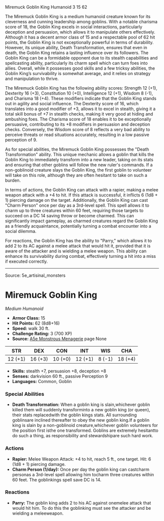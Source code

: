 <MonsterName/>Miremuck Goblin King</MonsterName>
<CreatureType/>Humanoid</CreatureType>
<CR/>3</CR>
<AC/>15</AC>
<HP/>62</HP>
<summary>The Miremuck Goblin King is a medium humanoid creature known for its cleverness and cunning leadership among goblins. With a notable charisma score of 18, the Goblin King excels in social interactions, particularly deception and persuasion, which allows it to manipulate others effectively. Although it has a decent armor class of 15 and a respectable pool of 62 hit points, the Goblin King is not exceptionally powerful in terms of durability. However, its unique ability, Death Transformation, ensures that even in death, the Goblin King retains a lasting influence over its followers. The Goblin King can be a formidable opponent due to its stealth capabilities and spellcasting ability, particularly its charm spell which can turn foes into allies. Overall, while it possesses good skills and a few tricksy abilities, the Goblin King’s survivability is somewhat average, and it relies on strategy and manipulation to thrive.</summary>

<detail>

The Miremuck Goblin King has the following ability scores: Strength 12 (+1), Dexterity 16 (+3), Constitution 10 (+0), Intelligence 12 (+1), Wisdom 8 (-1), and Charisma 18 (+4). These modifiers indicate that the Goblin King stands out in agility and social influence. The Dexterity score of 16, which translates into a good modifier of +3, allows it to excel in stealth, giving it a total skill bonus of +7 in stealth checks, making it very good at hiding and ambushing foes. The Charisma score of 18 enables it to be exceptionally persuasive, contributing to its +8 modifiers in persuasion and deception checks. Conversely, the Wisdom score of 8 reflects a very bad ability to perceive threats or read situations accurately, resulting in a low passive perception of 9.

As for special abilities, the Miremuck Goblin King possesses the "Death Transformation" ability. This unique mechanic allows a goblin that kills the Goblin King to immediately transform into a new leader, taking on its stats and ensuring that other goblins will follow the new ruler's commands. If a non-goblinoid creature slays the Goblin King, the first goblin to volunteer will take on this role, although they are often hesitant to take on such a burden.

In terms of actions, the Goblin King can attack with a rapier, making a melee weapon attack with a +4 to hit. If this attack is successful, it inflicts 6 (1d8 + 1) piercing damage on the target. Additionally, the Goblin King can cast "Charm Person" once per day as a 3rd-level spell. This spell allows it to charm up to three creatures within 60 feet, requiring those targets to succeed on a DC 14 saving throw or become charmed. This can significantly impact gameplay, as charmed creatures regard the Goblin King as a friendly acquaintance, potentially turning a combat encounter into a social dilemma.

For reactions, the Goblin King has the ability to "Parry," which allows it to add 2 to its AC against a melee attack that would hit it, provided that it is aware of the attacker and is wielding a melee weapon. This ability can enhance its survivability during combat, effectively turning a hit into a miss if executed correctly.</detail>



---

Source: 5e_artisinal_monsters

# Miremuck Goblin King

*Medium* *Humanoid*

- **Armor Class:** 15
- **Hit Points:** 62 (8d8+16)
- **Speed:** walk 30 ft.
- **Challenge Rating:** 3 (700 XP)
- **Source:** [A5e Monstrous Menagerie](https://enpublishingrpg.com/products/level-up-monstrous-menagerie-a5e) page None

| STR | DEX | CON | INT | WIS | CHA |
| --- | --- | --- | --- | --- | --- |
| 12 (+1) | 16 (+3) | 10 (+0) | 12 (+1) | 8 (-1) | 18 (+4) |

- **Skills:** stealth +7, persuasion +8, deception +8
- **Senses:** darkvision 60 ft., passive Perception 9
- **Languages:** Common, Goblin

### Special Abilities

- **Death Transformation:** When a goblin king is slain,whichever goblin killed them will suddenly transforminto a new goblin king (or queen), their stats replacedwith the goblin kings stats. All surrounding goblinsare inclined thereafter to obey the new goblin king.If a goblin king is slain by a non-goblinoid creature,whichever goblin volunteers for the position first isthe one transformed. Goblins are extremely hesitantto do such a thing, as responsibility and stewardshipare such hard work.

### Actions

- **Rapier:** Melee Weapon Attack: +4 to hit, reach 5 ft., one target. Hit: 6 (1d8 + 1) piercing damage.
- **Charm Person (1/day):** Once per day the goblin king can castcharm personas a 3rd-level spell  allowing him tocharm three creatures within 60 feet. The goblinkings spell save DC is 14.

### Reactions

- **Parry:** The goblin king adds 2 to his AC against onemelee attack that would hit him. To do this the goblinking must see the attacker and be wielding a meleeweapon.




